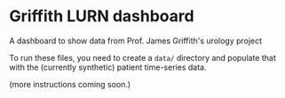 # Griffith LURN dashboard
A dashboard to show data from Prof. James Griffith's urology project

To run these files, you need to create a `data/` directory and populate that with the (currently synthetic) patient time-series data.

(more instructions coming soon.)


